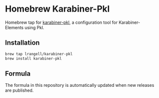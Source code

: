 # Homebrew Karabiner-Pkl

Homebrew tap for [karabiner-pkl](https://github.com/lrangell/karabiner-pkl), a configuration tool for Karabiner-Elements using Pkl.

## Installation

```bash
brew tap lrangell/karabiner-pkl
brew install karabiner-pkl
```

## Formula

The formula in this repository is automatically updated when new releases are published.